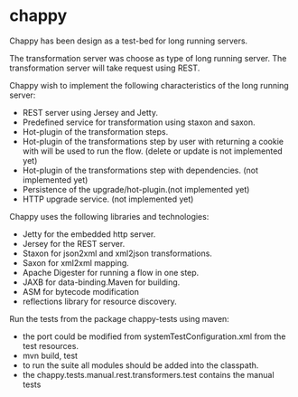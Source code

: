 # chappy

Chappy has been design as a test-bed for long running servers.

The transformation server was choose as type of long running server. The transformation server will take request using REST.

Chappy wish to implement the following characteristics of the long running server:
- REST server using Jersey and Jetty.
- Predefined service for transformation using staxon and saxon.
- Hot-plugin of the transformation steps.
- Hot-plugin of the transformations step by user with returning a cookie with will be used to run the flow. (delete or update is not implemented yet)
- Hot-plugin of the transformations step with dependencies. (not implemented yet)
- Persistence of the upgrade/hot-plugin.(not implemented yet)
- HTTP upgrade service. (not implemented yet)

Chappy uses the following libraries and technologies:
- Jetty for the embedded http server.
- Jersey for the REST server.
- Staxon for json2xml and xml2json transformations.
- Saxon for xml2xml mapping.
- Apache Digester for running a flow in one step.
- JAXB for data-binding.Maven for building.
- ASM for bytecode modification
- reflections library for resource discovery.

Run the tests from the package chappy-tests using maven:
- the port could be modified from systemTestConfiguration.xml from the test resources.
- mvn build, test
- to run the suite all modules should be added into the classpath.
- the chappy.tests.manual.rest.transformers.test contains the manual tests











